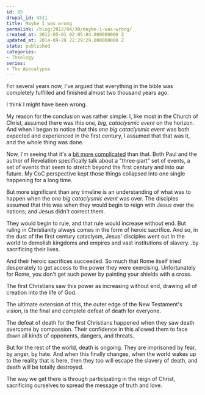 ```yaml
---
id: 85
drupal_id: 4511
title: Maybe I was wrong
permalink: /blog/2012/04/30/maybe-i-was-wrong/
created_at: 2012-05-01 02:05:04.000000000 Z
updated_at: 2014-09-28 22:29:29.000000000 Z
state: published
categories:
- Theology
series:
- The Apocalypse
---
```

For several years now, I've argued that everything in the bible was completely fulfilled and finished almost two thousand years ago.

I think I might have been wrong.

My reason for the conclusion was rather simple: I, like most in the Church of Christ, assumed there was this *one, big, cataclysmic event* on the horizon. And when I began to notice that this *one big cataclysmic event* was both expected and experienced in the first century, I assumed that that was it, and the whole thing was done.

Now, I'm seeing that it's a [bit more complicated](http://micahredding.com/blog/2012/04/16/his-enemies-beneath-his-feet) than that. Both Paul and the author of Revelation specifically talk about a "three-part" set of events, a set of events that seem to stretch beyond the first century and into our future. My CoC perspective kept those things collapsed into one single happening for a long time.

But more significant than any timeline is an understanding of what was to happen when the *one big cataclysmic event* was over. The disciples assumed that this was when they would begin to reign with Jesus over the nations; and Jesus didn't correct them. 

They would begin to rule, and that rule would increase without end. But ruling in Christianity always comes in the form of heroic sacrifice. And so, in the dust of the first century cataclysm, Jesus' disciples went out in the world to demolish kingdoms and empires and vast institutions of slavery…by sacrificing their lives.

And their heroic sacrifices succeeded. So much that Rome itself tried desperately to get access to the power they were exercising. Unfortunately for Rome, you don't get such power by painting your shields with a cross.

The first Christians saw this power as increasing without end, drawing all of creation into the life of God.

The ultimate extension of this, the outer edge of the New Testament's vision, is the final and complete defeat of death for everyone.

The defeat of death for the first Christians happened when they saw death overcome by compassion. Their confidence in this allowed them to face down all kinds of opponents, dangers, and threats.

But for the rest of the world, death is ongoing. They are imprisoned by fear, by anger, by hate. And when this finally changes, when the world wakes up to the reality that is here, then they too will escape the slavery of death, and death will be totally destroyed.

The way we get there is through participating in the reign of Christ, sacrificing ourselves to spread the message of truth and love.
